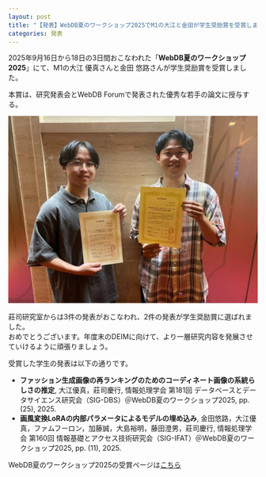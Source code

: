 ```yaml
---
layout: post
title: "【発表】WebDB夏のワークショップ2025でM1の大江と金田が学生奨励賞を受賞しました"
categories: 発表
---
```

2025年9月16日から18日の3日間おこなわれた「**WebDB夏のワークショップ2025**」にて、M1の大江 優真さんと金田 悠路さんが学生奨励賞を受賞しました。

本賞は、研究発表会とWebDB Forumで発表された優秀な若手の論文に授与する。

![写真](/assets/img/posts/20250918/kanada_oe.jpg "受賞者二人")

莊司研究室からは3件の発表がおこなわれ、2件の発表が学生奨励賞に選ばれました。  
おめでとうございます。年度末のDEIMに向けて、より一層研究内容を発展させていけるように頑張りましょう。

受賞した学生の発表は以下の通りです。

- **ファッション生成画像の再ランキングのためのコーディネート画像の系統らしさの推定**, 大江優真，莊司慶行, 情報処理学会 第181回 データベースとデータサイエンス研究会（SIG-DBS）＠WebDB夏のワークショップ2025, pp. (25), 2025.
- **画風変換LoRAの内部パラメータによるモデルの埋め込み**, 金田悠路，大江優真，ファムフーロン，加藤誠，大島裕明，藤田澄男，莊司慶行, 情報処理学会 第160回 情報基礎とアクセス技術研究会（SIG-IFAT）＠WebDB夏のワークショップ2025, pp. (11), 2025.

WebDB夏のワークショップ2025の受賞ページは[こちら](https://www.ipsj.or.jp/award/dbs-award1.html)